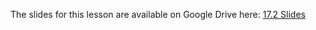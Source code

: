 The  slides for this lesson are available on Google Drive here: [17.2 Slides](https://docs.google.com/presentation/d/1SvdSWxlJeBNFeukP0p_UrvPkkK7sPc1DoEu4zftzEdo/edit)
